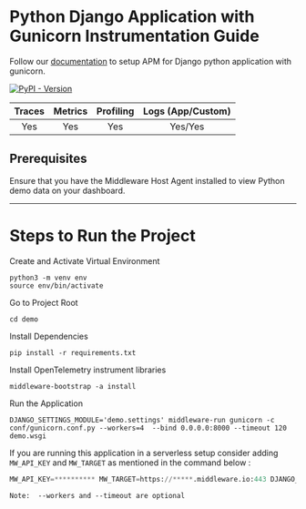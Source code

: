 # Python Django Application with Gunicorn Instrumentation Guide

Follow our [documentation](https://docs.middleware.io/docs/apm-configuration/python/python-apm-setup) to setup APM for Django python application with gunicorn.

[![PyPI - Version](https://img.shields.io/pypi/v/middleware-io)](https://pypi.org/project/middleware-io/)


|  Traces  |  Metrics  |  Profiling  |  Logs (App/Custom)  |
|:--------:|:---------:|:-----------:|:-------------------:|
|   Yes    |    Yes    |     Yes     |       Yes/Yes       |

## Prerequisites
Ensure that you have the Middleware Host Agent installed to view Python demo data on your dashboard.

---------------------
# Steps to Run the Project

Create and Activate Virtual Environment
```
python3 -m venv env
source env/bin/activate
```

Go to Project Root
```
cd demo
```

Install Dependencies
```
pip install -r requirements.txt
```

Install OpenTelemetry instrument libraries 
```shell
middleware-bootstrap -a install
```

Run the Application
```
DJANGO_SETTINGS_MODULE='demo.settings' middleware-run gunicorn -c conf/gunicorn.conf.py --workers=4  --bind 0.0.0.0:8000 --timeout 120 demo.wsgi
```

If you are running this application in a serverless setup consider adding `MW_API_KEY` and `MW_TARGET` as mentioned in the command below :
```python
MW_API_KEY=********** MW_TARGET=https://*****.middleware.io:443 DJANGO_SETTINGS_MODULE='demo.settings' middleware-run gunicorn -c conf/gunicorn.conf.py --workers=4  --bind 0.0.0.0:8000 --timeout 120 demo.wsgi
```


`Note:  --workers and --timeout are optional`